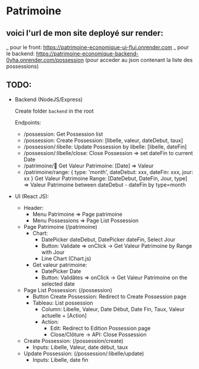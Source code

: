 # Patrimoine
## voici l'url de mon site deployé sur render:
_ pour le front: https://patrimoine-economique-ui-flui.onrender.com
_ pour le backend: https://patrimoine-economique-backend-0yha.onrender.com/possession (pour acceder au json contenant la liste des possessions)

## TODO:

- Backend (NodeJS/Express)

  Create folder `backend` in the root

  Endpoints:

  - /possession: Get Possession list
  - /possession: Create Possession: [libelle, valeur, dateDebut, taux]
  - /possession/:libelle: Update Possession by libelle: [libelle, dateFin]
  - /possession/:libelle/close: Close Possession => set dateFin to current Date
  - /patrimoine/:date: Get Valeur Patrimoine: [Date] => Valeur
  - /patrimoine/range:
    {
    type: 'month',
    dateDebut: xxx,
    dateFin: xxx,
    jour: xx
    }
    Get Valeur Patrimoine Range: [DateDebut, DateFin, Jour, type] => Valeur Patrimoine between dateDebut - dateFin by type=month

- UI (React JS):
  - Header:
    - Menu Patrimoine => Page patrimoine
    - Menu Possessions => Page List Possession
  - Page Patrimoine (/patrimoine)
    - Chart:
      - DatePicker dateDebut, DatePicker dateFin, Select Jour
      - Button: Validate => onClick -> Get Valeur Patrimoine by Range with Jour
      - Line Chart (Chart.js)
    - Get valeur patrimoine:
      - DatePicker Date
      - Button: Validâtes => onClick -> Get Valeur Patrimoine on the selected date
  - Page List Possession: (/possession)
    - Button Create Possession: Redirect to Create Possession page
    - Tableau: List possession
      - Column: Libelle, Valeur, Date Début, Date Fin, Taux, Valeur actuelle + [Action]
      - Action:
        - Edit: Redirect to Edition Possession page
        - Close/Clôture -> API: Close Possession
  - Create Possession: (/possession/create)
    - Inputs: Libelle, Valeur, date début, taux
  - Update Possession: (/possession/:libelle/update)
    - Inputs: Libelle, date fin

